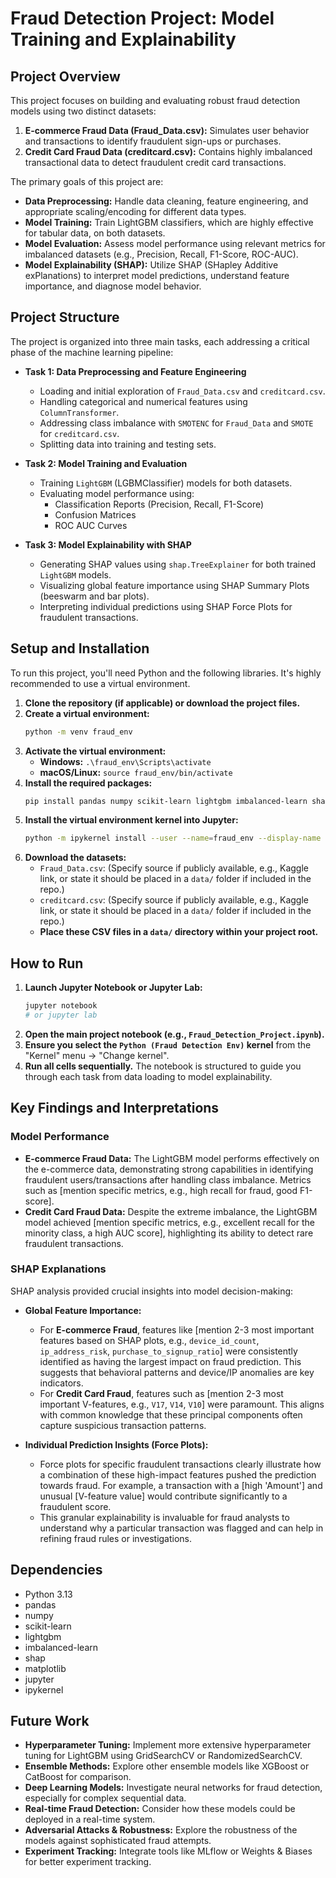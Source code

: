 # Fraud Detection Project: Model Training and Explainability

## Project Overview

This project focuses on building and evaluating robust fraud detection models using two distinct datasets:
1.  **E-commerce Fraud Data (Fraud_Data.csv):** Simulates user behavior and transactions to identify fraudulent sign-ups or purchases.
2.  **Credit Card Fraud Data (creditcard.csv):** Contains highly imbalanced transactional data to detect fraudulent credit card transactions.

The primary goals of this project are:
* **Data Preprocessing:** Handle data cleaning, feature engineering, and appropriate scaling/encoding for different data types.
* **Model Training:** Train LightGBM classifiers, which are highly effective for tabular data, on both datasets.
* **Model Evaluation:** Assess model performance using relevant metrics for imbalanced datasets (e.g., Precision, Recall, F1-Score, ROC-AUC).
* **Model Explainability (SHAP):** Utilize SHAP (SHapley Additive exPlanations) to interpret model predictions, understand feature importance, and diagnose model behavior.

## Project Structure

The project is organized into three main tasks, each addressing a critical phase of the machine learning pipeline:

* **Task 1: Data Preprocessing and Feature Engineering**
    * Loading and initial exploration of `Fraud_Data.csv` and `creditcard.csv`.
    * Handling categorical and numerical features using `ColumnTransformer`.
    * Addressing class imbalance with `SMOTENC` for `Fraud_Data` and `SMOTE` for `creditcard.csv`.
    * Splitting data into training and testing sets.

* **Task 2: Model Training and Evaluation**
    * Training `LightGBM` (LGBMClassifier) models for both datasets.
    * Evaluating model performance using:
        * Classification Reports (Precision, Recall, F1-Score)
        * Confusion Matrices
        * ROC AUC Curves

* **Task 3: Model Explainability with SHAP**
    * Generating SHAP values using `shap.TreeExplainer` for both trained `LightGBM` models.
    * Visualizing global feature importance using SHAP Summary Plots (beeswarm and bar plots).
    * Interpreting individual predictions using SHAP Force Plots for fraudulent transactions.

## Setup and Installation

To run this project, you'll need Python and the following libraries. It's highly recommended to use a virtual environment.

1.  **Clone the repository (if applicable) or download the project files.**
2.  **Create a virtual environment:**
    ```bash
    python -m venv fraud_env
    ```
3.  **Activate the virtual environment:**
    * **Windows:** `.\fraud_env\Scripts\activate`
    * **macOS/Linux:** `source fraud_env/bin/activate`
4.  **Install the required packages:**
    ```bash
    pip install pandas numpy scikit-learn lightgbm imbalanced-learn shap matplotlib jupyter ipykernel
    ```
5.  **Install the virtual environment kernel into Jupyter:**
    ```bash
    python -m ipykernel install --user --name=fraud_env --display-name "Python (Fraud Detection Env)"
    ```
6.  **Download the datasets:**
    * `Fraud_Data.csv`: (Specify source if publicly available, e.g., Kaggle link, or state it should be placed in a `data/` folder if included in the repo.)
    * `creditcard.csv`: (Specify source if publicly available, e.g., Kaggle link, or state it should be placed in a `data/` folder if included in the repo.)
    * **Place these CSV files in a `data/` directory within your project root.**

## How to Run

1.  **Launch Jupyter Notebook or Jupyter Lab:**
    ```bash
    jupyter notebook
    # or jupyter lab
    ```
2.  **Open the main project notebook (e.g., `Fraud_Detection_Project.ipynb`).**
3.  **Ensure you select the `Python (Fraud Detection Env)` kernel** from the "Kernel" menu -> "Change kernel".
4.  **Run all cells sequentially.** The notebook is structured to guide you through each task from data loading to model explainability.

## Key Findings and Interpretations

### Model Performance

* **E-commerce Fraud Data:** The LightGBM model performs effectively on the e-commerce data, demonstrating strong capabilities in identifying fraudulent users/transactions after handling class imbalance. Metrics such as [mention specific metrics, e.g., high recall for fraud, good F1-score].
* **Credit Card Fraud Data:** Despite the extreme imbalance, the LightGBM model achieved [mention specific metrics, e.g., excellent recall for the minority class, a high AUC score], highlighting its ability to detect rare fraudulent transactions.

### SHAP Explanations

SHAP analysis provided crucial insights into model decision-making:

* **Global Feature Importance:**
    * For **E-commerce Fraud**, features like [mention 2-3 most important features based on SHAP plots, e.g., `device_id_count`, `ip_address_risk`, `purchase_to_signup_ratio`] were consistently identified as having the largest impact on fraud prediction. This suggests that behavioral patterns and device/IP anomalies are key indicators.
    * For **Credit Card Fraud**, features such as [mention 2-3 most important V-features, e.g., `V17`, `V14`, `V10`] were paramount. This aligns with common knowledge that these principal components often capture suspicious transaction patterns.

* **Individual Prediction Insights (Force Plots):**
    * Force plots for specific fraudulent transactions clearly illustrate how a combination of these high-impact features pushed the prediction towards fraud. For example, a transaction with a [high 'Amount'] and unusual [V-feature value] would contribute significantly to a fraudulent score.
    * This granular explainability is invaluable for fraud analysts to understand why a particular transaction was flagged and can help in refining fraud rules or investigations.

## Dependencies

* Python 3.13
* pandas
* numpy
* scikit-learn
* lightgbm
* imbalanced-learn
* shap
* matplotlib
* jupyter
* ipykernel

## Future Work

* **Hyperparameter Tuning:** Implement more extensive hyperparameter tuning for LightGBM using GridSearchCV or RandomizedSearchCV.
* **Ensemble Methods:** Explore other ensemble models like XGBoost or CatBoost for comparison.
* **Deep Learning Models:** Investigate neural networks for fraud detection, especially for complex sequential data.
* **Real-time Fraud Detection:** Consider how these models could be deployed in a real-time system.
* **Adversarial Attacks & Robustness:** Explore the robustness of the models against sophisticated fraud attempts.
* **Experiment Tracking:** Integrate tools like MLflow or Weights & Biases for better experiment tracking.

